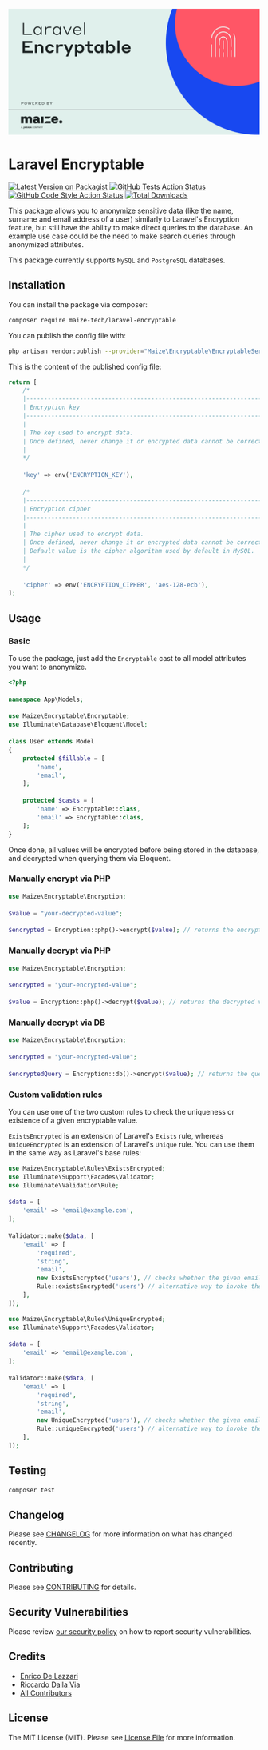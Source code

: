 
<p align="center">
<picture>
  <source media="(prefers-color-scheme: dark)" srcset="/art/socialcard-dark.png">
  <source media="(prefers-color-scheme: light)" srcset="/art/socialcard-light.png">
  <img src="/art/socialcard-light.png" alt="Social Card of Laravel Encryptable">
</picture>
</p>

# Laravel Encryptable

[![Latest Version on Packagist](https://img.shields.io/packagist/v/maize-tech/laravel-encryptable.svg?style=flat-square)](https://packagist.org/packages/maize-tech/laravel-encryptable)
[![GitHub Tests Action Status](https://img.shields.io/github/actions/workflow/status/maize-tech/laravel-encryptable/run-tests.yml?branch=main&label=tests&style=flat-square)](https://github.com/maize-tech/laravel-encryptable/actions?query=workflow%3Arun-tests+branch%3Amain)
[![GitHub Code Style Action Status](https://img.shields.io/github/actions/workflow/status/maize-tech/laravel-encryptable/php-cs-fixer.yml?branch=main&label=code%20style&style=flat-square)](https://github.com/maize-tech/laravel-encryptable/actions?query=workflow%3A"Check+%26+fix+styling"+branch%3Amain)
[![Total Downloads](https://img.shields.io/packagist/dt/maize-tech/laravel-encryptable.svg?style=flat-square)](https://packagist.org/packages/maize-tech/laravel-encryptable)


This package allows you to anonymize sensitive data (like the name, surname and email address of a user) similarly to Laravel's Encryption feature, but still have the ability to make direct queries to the database.
An example use case could be the need to make search queries through anonymized attributes.

This package currently supports `MySQL` and `PostgreSQL` databases.

## Installation

You can install the package via composer:

```bash
composer require maize-tech/laravel-encryptable
```

You can publish the config file with:
```bash
php artisan vendor:publish --provider="Maize\Encryptable\EncryptableServiceProvider" --tag="encryptable-config"
```

This is the content of the published config file:

```php
return [
    /*
    |--------------------------------------------------------------------------
    | Encryption key
    |--------------------------------------------------------------------------
    |
    | The key used to encrypt data.
    | Once defined, never change it or encrypted data cannot be correctly decrypted.
    |
    */

    'key' => env('ENCRYPTION_KEY'),

    /*
    |--------------------------------------------------------------------------
    | Encryption cipher
    |--------------------------------------------------------------------------
    |
    | The cipher used to encrypt data.
    | Once defined, never change it or encrypted data cannot be correctly decrypted.
    | Default value is the cipher algorithm used by default in MySQL.
    |
    */

    'cipher' => env('ENCRYPTION_CIPHER', 'aes-128-ecb'),
];
```

## Usage

### Basic

To use the package, just add the `Encryptable` cast to all model attributes you want to anonymize.

``` php
<?php

namespace App\Models;

use Maize\Encryptable\Encryptable;
use Illuminate\Database\Eloquent\Model;

class User extends Model
{
    protected $fillable = [
        'name',
        'email',
    ];

    protected $casts = [
        'name' => Encryptable::class,
        'email' => Encryptable::class,
    ];
}
```

Once done, all values will be encrypted before being stored in the database, and decrypted when querying them via Eloquent.

### Manually encrypt via PHP

``` php
use Maize\Encryptable\Encryption;

$value = "your-decrypted-value";

$encrypted = Encryption::php()->encrypt($value); // returns the encrypted value
```

### Manually decrypt via PHP

``` php
use Maize\Encryptable\Encryption;

$encrypted = "your-encrypted-value";

$value = Encryption::php()->decrypt($value); // returns the decrypted value
```

### Manually decrypt via DB

``` php
use Maize\Encryptable\Encryption;

$encrypted = "your-encrypted-value";

$encryptedQuery = Encryption::db()->encrypt($value); // returns the query used to find the decrypted value
```

### Custom validation rules

You can use one of the two custom rules to check the uniqueness or existence of a given encryptable value.

`ExistsEncrypted` is an extension of Laravel's `Exists` rule, whereas `UniqueEncrypted` is an extension of Laravel's `Unique` rule.
You can use them in the same way as Laravel's base rules:
``` php
use Maize\Encryptable\Rules\ExistsEncrypted;
use Illuminate\Support\Facades\Validator;
use Illuminate\Validation\Rule;

$data = [
    'email' => 'email@example.com',
];

Validator::make($data, [
    'email' => [
        'required',
        'string',
        'email',
        new ExistsEncrypted('users'), // checks whether the given email exists in the database
        Rule::existsEncrypted('users') // alternative way to invoke the rule
    ],
]);
```

``` php
use Maize\Encryptable\Rules\UniqueEncrypted;
use Illuminate\Support\Facades\Validator;

$data = [
    'email' => 'email@example.com',
];

Validator::make($data, [
    'email' => [
        'required',
        'string',
        'email',
        new UniqueEncrypted('users'), // checks whether the given email does not already exist in the database
        Rule::uniqueEncrypted('users') // alternative way to invoke the rule
    ],
]);
```

## Testing

```bash
composer test
```

## Changelog

Please see [CHANGELOG](CHANGELOG.md) for more information on what has changed recently.

## Contributing

Please see [CONTRIBUTING](https://github.com/maize-tech/.github/blob/main/CONTRIBUTING.md) for details.

## Security Vulnerabilities

Please review [our security policy](https://github.com/maize-tech/.github/security/policy) on how to report security vulnerabilities.

## Credits

- [Enrico De Lazzari](https://github.com/enricodelazzari)
- [Riccardo Dalla Via](https://github.com/riccardodallavia)
- [All Contributors](../../contributors)

## License

The MIT License (MIT). Please see [License File](LICENSE.md) for more information.
